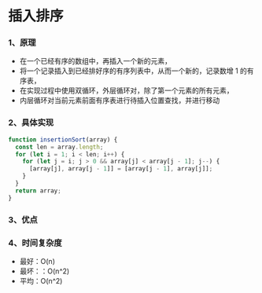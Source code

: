 # 插入排序

### 1、原理

- 在一个已经有序的数组中，再插入一个新的元素，
- 将一个记录插入到已经排好序的有序列表中，从而一个新的，记录数增 1 的有序表，
- 在实现过程中使用双循环，外层循环对，除了第一个元素的所有元素，
- 内层循环对当前元素前面有序表进行待插入位置查找，并进行移动

### 2、具体实现

```javascript
function insertionSort(array) {
  const len = array.length;
  for (let i = 1; i < len; i++) {
    for (let j = i; j > 0 && array[j] < array[j - 1]; j--) {
      [array[j], array[j - 1]] = [array[j - 1], array[j]];
    }
  }
  return array;
}
```

### 3、优点

### 4、时间复杂度

- 最好：O(n)
- 最坏：：O(n^2)
- 平均：O(n^2)
